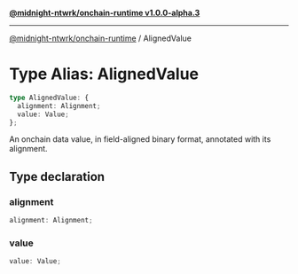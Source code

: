 [**@midnight-ntwrk/onchain-runtime v1.0.0-alpha.3**](../README.md)

***

[@midnight-ntwrk/onchain-runtime](../globals.md) / AlignedValue

# Type Alias: AlignedValue

```ts
type AlignedValue: {
  alignment: Alignment;
  value: Value;
};
```

An onchain data value, in field-aligned binary format, annotated with its
alignment.

## Type declaration

### alignment

```ts
alignment: Alignment;
```

### value

```ts
value: Value;
```

